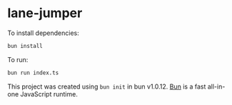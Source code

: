 # lane-jumper

To install dependencies:

```bash
bun install
```

To run:

```bash
bun run index.ts
```

This project was created using `bun init` in bun v1.0.12. [Bun](https://bun.sh) is a fast all-in-one JavaScript runtime.
